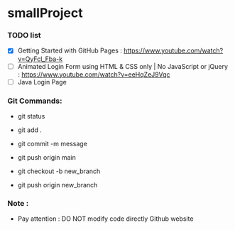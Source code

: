 # smallProject

### TODO list

- [x] Getting Started with GitHub Pages : https://www.youtube.com/watch?v=QyFcl_Fba-k
- [ ] Animated Login Form using HTML & CSS only | No JavaScript or jQuery : https://www.youtube.com/watch?v=eeHqZeJ9Vqc 
- [ ] Java Login Page

### Git Commands:
- git status
- git add .
- git commit -m message
- git push origin main

- git checkout -b new_branch
- git push origin new_branch

### Note :
- Pay attention : DO NOT modify code directly Github website
